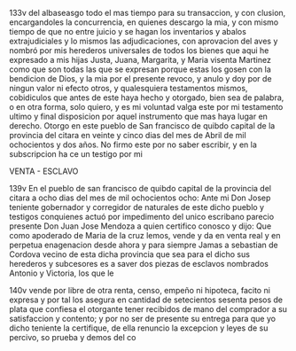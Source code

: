 133v del albaseasgo todo el mas tiempo para su transaccion, y con clusion, encargandoles la concurrencia, en quienes descargo la mia, y con mismo tiempo de que no entre juicio y se hagan los inventarios y abalos extrajudiciales y lo mismos las adjudicaciones, con aprovacion del aves y nombró por mis herederos universales de todos los bienes que aqui he expresado a mis hijas Justa, Juana, Margarita, y Maria visenta Martinez como que son todas las que se expresan porque estas los gosen con la bendicion de Dios, y la mia por el presente revoco, y anulo y doy por de ningun valor ni efecto otros, y qualesquiera testamentos mismos, cobidiculos que antes de este haya hecho y otorgado, bien sea de palabra, o en otra forma, solo quiero, y es mi voluntad valga este por mi testamento ultimo y final disposicion por aquel instrumento que mas haya lugar en derecho. Otorgo en este pueblo de San francisco de quibdo capital de la provincia del citara en veinte y cinco dias del mes de Abril de mil ochocientos y dos años. No firmo este por no saber escribir, y en la subscripcion ha ce un testigo por mi

VENTA - ESCLAVO

139v En el pueblo de san francisco de quibdo capital de la provincia del citara a ocho dias del mes de mil ochocientos ocho: Ante mi Don Josep teniente gobernador y corregidor de naturales de este dicho pueblo y testigos conquienes actuó por impedimento del unico escribano parecio presente Don Juan Jose Mendoza a quien certifico conosco y dijo: Que como apoderado de Maria de la cruz lemos, vende y da en venta real y en perpetua enagenacion desde ahora y para siempre Jamas a sebastian de Cordova vecino de esta dicha provincia que sea para el dicho sus herederos y subcesores es a saver dos piezas de esclavos nombrados Antonio y Victoria, los que le

140v vende por libre de otra renta, censo, empeño ni hipoteca, facito ni expresa y por tal los asegura en cantidad de setecientos sesenta pesos de plata que confiesa el otorgante tener recibidos de mano del comprador a su satisfaccion y contento; y por no ser de presente su entrega para que yo dicho teniente la certifique, de ella renuncio la excepcion y leyes de su percivo, so prueba y demos del co